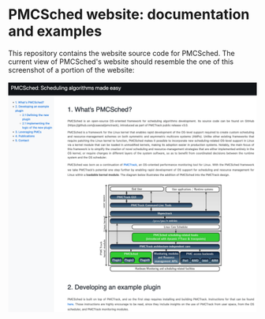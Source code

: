 # PMCSched website: documentation and examples

This repository contains the website source code for PMCSched. The current view of PMCSched's website should resemble the one of this screenshot of a portion of the website:

![Screenshot with portion of website](https://github.com/Zildj1an/pmcsched-website/blob/main/web-view.png)
